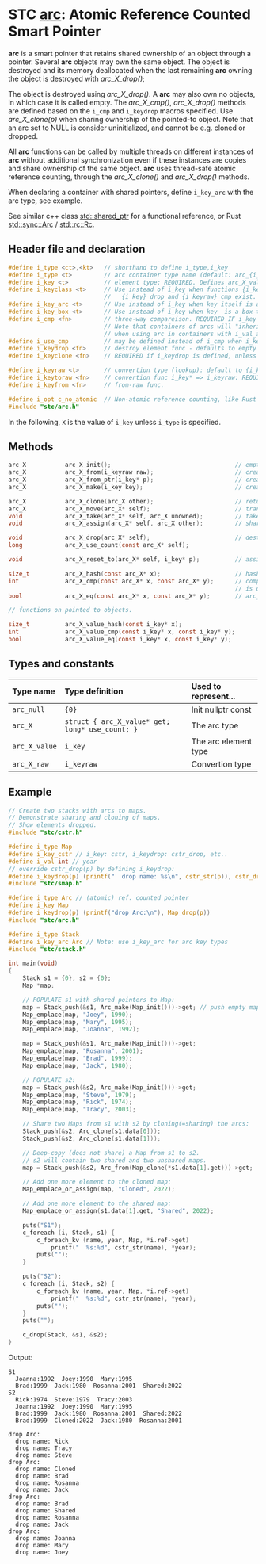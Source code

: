 # STC [arc](../include/stc/arc.h): Atomic Reference Counted Smart Pointer

**arc** is a smart pointer that retains shared ownership of an object through a pointer.
Several **arc** objects may own the same object. The object is destroyed and its memory
deallocated when the last remaining **arc** owning the object is destroyed with *arc_X_drop()*;

The object is destroyed using *arc_X_drop()*. A **arc** may also own no objects, in which
case it is called empty. The *arc_X_cmp()*, *arc_X_drop()* methods are defined based on
the `i_cmp` and `i_keydrop` macros specified. Use *arc_X_clone(p)* when sharing ownership of
the pointed-to object. Note that an arc set to NULL is consider uninitialized, and
cannot be e.g. cloned or dropped.

All **arc** functions can be called by multiple threads on different instances of **arc** without
additional synchronization even if these instances are copies and share ownership of the same object.
**arc** uses thread-safe atomic reference counting, through the *arc_X_clone()* and *arc_X_drop()* methods.

When declaring a container with shared pointers, define `i_key_arc` with the arc type, see example.

See similar c++ class [std::shared_ptr](https://en.cppreference.com/w/cpp/memory/shared_ptr) for a functional reference, or Rust [std::sync::Arc](https://doc.rust-lang.org/std/sync/struct.Arc.html) / [std::rc::Rc](https://doc.rust-lang.org/std/rc/struct.Rc.html).

## Header file and declaration

```c
#define i_type <ct>,<kt>   // shorthand to define i_type,i_key
#define i_type <t>         // arc container type name (default: arc_{i_key})
#define i_key <t>          // element type: REQUIRED. Defines arc_X_value
#define i_keyclass <t>     // Use instead of i_key when functions {i_key}_clone,
                           //   {i_key}_drop and {i_keyraw}_cmp exist.
#define i_key_arc <t>      // Use instead of i_key when key itself is an arc-type.
#define i_key_box <t>      // Use instead of i_key when key  is a box-type.
#define i_cmp <fn>         // three-way compareison. REQUIRED IF i_key is a non-integral type
                           // Note that containers of arcs will "inherit" i_cmp
                           // when using arc in containers with i_val_arc MyArc - ie. the i_type.
#define i_use_cmp          // may be defined instead of i_cmp when i_key is an integral/native-type.
#define i_keydrop <fn>     // destroy element func - defaults to empty destruct
#define i_keyclone <fn>    // REQUIRED if i_keydrop is defined, unless 'i_opt c_no_clone' is defined.

#define i_keyraw <t>       // convertion type (lookup): default to {i_key}
#define i_keytoraw <fn>    // convertion func i_key* => i_keyraw: REQUIRED IF i_keyraw defined.
#define i_keyfrom <fn>     // from-raw func.

#define i_opt c_no_atomic  // Non-atomic reference counting, like Rust Rc.
#include "stc/arc.h"
```
In the following, `X` is the value of `i_key` unless `i_type` is specified.

## Methods
```c
arc_X           arc_X_init();                                   // empty shared pointer
arc_X           arc_X_from(i_keyraw raw);                       // create an arc from raw type (available if i_keyraw defined by user).
arc_X           arc_X_from_ptr(i_key* p);                       // create an arc from raw pointer. Takes ownership of p.
arc_X           arc_X_make(i_key key);                          // create an arc from constructed key object. Faster than from_ptr().

arc_X           arc_X_clone(arc_X other);                       // return other with increased use count
arc_X           arc_X_move(arc_X* self);                        // transfer ownership to receiver; self becomes NULL
void            arc_X_take(arc_X* self, arc_X unowned);         // take ownership of unowned.
void            arc_X_assign(arc_X* self, arc_X other);         // shared assign (increases use count)

void            arc_X_drop(arc_X* self);                        // destruct (decrease use count, free at 0)
long            arc_X_use_count(const arc_X* self);

void            arc_X_reset_to(arc_X* self, i_key* p);          // assign new arc from ptr. Takes ownership of p.

size_t          arc_X_hash(const arc_X* x);                     // hash value
int             arc_X_cmp(const arc_X* x, const arc_X* y);      // compares pointer addresses if no `i_cmp` is specified
                                                                // is defined. Otherwise uses 'i_cmp' or default cmp.
bool            arc_X_eq(const arc_X* x, const arc_X* y);       // arc_X_cmp() == 0

// functions on pointed to objects.

size_t          arc_X_value_hash(const i_key* x);
int             arc_X_value_cmp(const i_key* x, const i_key* y);
bool            arc_X_value_eq(const i_key* x, const i_key* y);
```

## Types and constants

| Type name        | Type definition                                   | Used to represent...   |
|:-----------------|:--------------------------------------------------|:-----------------------|
| `arc_null`       | `{0}`                                             | Init nullptr const     |
| `arc_X`          | `struct { arc_X_value* get; long* use_count; }`   | The arc type          |
| `arc_X_value`    | `i_key`                                           | The arc element type  |
| `arc_X_raw`      | `i_keyraw`                                        | Convertion type        |

## Example

```c
// Create two stacks with arcs to maps.
// Demonstrate sharing and cloning of maps.
// Show elements dropped.
#include "stc/cstr.h"

#define i_type Map
#define i_key_cstr // i_key: cstr, i_keydrop: cstr_drop, etc..
#define i_val int // year
// override cstr_drop(p) by defining i_keydrop:
#define i_keydrop(p) (printf("  drop name: %s\n", cstr_str(p)), cstr_drop(p))
#include "stc/smap.h"

#define i_type Arc // (atomic) ref. counted pointer
#define i_key Map
#define i_keydrop(p) (printf("drop Arc:\n"), Map_drop(p))
#include "stc/arc.h"

#define i_type Stack
#define i_key_arc Arc // Note: use i_key_arc for arc key types
#include "stc/stack.h"

int main(void)
{
    Stack s1 = {0}, s2 = {0};
    Map *map;

    // POPULATE s1 with shared pointers to Map:
    map = Stack_push(&s1, Arc_make(Map_init()))->get; // push empty map to s1.
    Map_emplace(map, "Joey", 1990);
    Map_emplace(map, "Mary", 1995);
    Map_emplace(map, "Joanna", 1992);

    map = Stack_push(&s1, Arc_make(Map_init()))->get;
    Map_emplace(map, "Rosanna", 2001);
    Map_emplace(map, "Brad", 1999);
    Map_emplace(map, "Jack", 1980);

    // POPULATE s2:
    map = Stack_push(&s2, Arc_make(Map_init()))->get;
    Map_emplace(map, "Steve", 1979);
    Map_emplace(map, "Rick", 1974);
    Map_emplace(map, "Tracy", 2003);

    // Share two Maps from s1 with s2 by cloning(=sharing) the arcs:
    Stack_push(&s2, Arc_clone(s1.data[0]));
    Stack_push(&s2, Arc_clone(s1.data[1]));

    // Deep-copy (does not share) a Map from s1 to s2.
    // s2 will contain two shared and two unshared maps.
    map = Stack_push(&s2, Arc_from(Map_clone(*s1.data[1].get)))->get;

    // Add one more element to the cloned map:
    Map_emplace_or_assign(map, "Cloned", 2022);

    // Add one more element to the shared map:
    Map_emplace_or_assign(s1.data[1].get, "Shared", 2022);

    puts("S1");
    c_foreach (i, Stack, s1) {
        c_foreach_kv (name, year, Map, *i.ref->get)
            printf("  %s:%d", cstr_str(name), *year);
        puts("");
    }

    puts("S2");
    c_foreach (i, Stack, s2) {
        c_foreach_kv (name, year, Map, *i.ref->get)
            printf("  %s:%d", cstr_str(name), *year);
        puts("");
    }
    puts("");

    c_drop(Stack, &s1, &s2);
}
```
Output:
```
S1
  Joanna:1992  Joey:1990  Mary:1995
  Brad:1999  Jack:1980  Rosanna:2001  Shared:2022
S2
  Rick:1974  Steve:1979  Tracy:2003
  Joanna:1992  Joey:1990  Mary:1995
  Brad:1999  Jack:1980  Rosanna:2001  Shared:2022
  Brad:1999  Cloned:2022  Jack:1980  Rosanna:2001

drop Arc:
  drop name: Rick
  drop name: Tracy
  drop name: Steve
drop Arc:
  drop name: Cloned
  drop name: Brad
  drop name: Rosanna
  drop name: Jack
drop Arc:
  drop name: Brad
  drop name: Shared
  drop name: Rosanna
  drop name: Jack
drop Arc:
  drop name: Joanna
  drop name: Mary
  drop name: Joey
```
